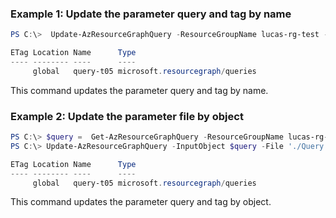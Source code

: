 ### Example 1: Update the parameter query and tag by name
```powershell
PS C:\>  Update-AzResourceGraphQuery -ResourceGroupName lucas-rg-test -Name query-t05 -Query "project id, name, type, location, tags"  -Tag @{'key1'=1;'key2'=2}

ETag Location Name      Type
---- -------- ----      ----
     global   query-t05 microsoft.resourcegraph/queries
```

This command updates the parameter query and tag by name.

### Example 2: Update the parameter file by object
```powershell
PS C:\> $query =  Get-AzResourceGraphQuery -ResourceGroupName lucas-rg-test -Name query-t05 
PS C:\> Update-AzResourceGraphQuery -InputObject $query -File './Query.kql'

ETag Location Name      Type
---- -------- ----      ----
     global   query-t05 microsoft.resourcegraph/queries
```

This command updates the parameter query and tag by object.
